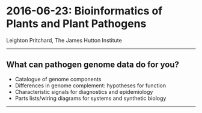 # 2016-06-23: Bioinformatics of Plants and Plant Pathogens

Leighton Pritchard, The James Hutton Institute

---

## What can pathogen genome data do for you?

* Catalogue of genome components
* Differences in genome complement: hypotheses for function
* Characteristic signals for diagnostics and epidemiology
* Parts lists/wiring diagrams for systems and synthetic biology

----

